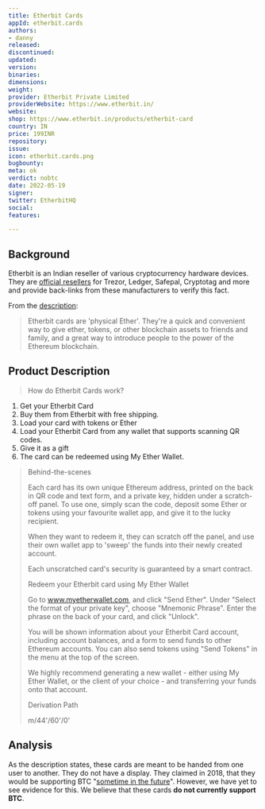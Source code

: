 ```yaml
---
title: Etherbit Cards
appId: etherbit.cards
authors:
- danny
released: 
discontinued: 
updated: 
version: 
binaries: 
dimensions: 
weight: 
provider: Etherbit Private Limited
providerWebsite: https://www.etherbit.in/
website: 
shop: https://www.etherbit.in/products/etherbit-card
country: IN
price: 199INR
repository: 
issue: 
icon: etherbit.cards.png
bugbounty: 
meta: ok
verdict: nobtc
date: 2022-05-19
signer: 
twitter: EtherbitHQ
social: 
features: 

---
```


## Background 

Etherbit is an Indian reseller of various cryptocurrency hardware devices. They are [official resellers](https://www.etherbit.in/pages/faq) for Trezor, Ledger, Safepal, Cryptotag and more and provide back-links from these manufacturers to verify this fact.

From the [description](https://www.etherbit.in/products/etherbit-card):

> Etherbit cards are 'physical Ether'. They're a quick and convenient way to give ether, tokens, or other blockchain assets to friends and family, and a great way to introduce people to the power of the Ethereum blockchain.

## Product Description 

> How do Etherbit Cards work?
>
1. Get your Etherbit Card
2. Buy them from Etherbit with free shipping.
3. Load your card with tokens or Ether
4. Load your Etherbit Card from any wallet that supports scanning QR codes.
5. Give it as a gift
6. The card can be redeemed using My Ether Wallet.
>
> Behind-the-scenes
>
> Each card has its own unique Ethereum address, printed on the back in QR code and text form, and a private key, hidden under a scratch-off panel. To use one, simply scan the code, deposit some Ether or tokens using your favourite wallet app, and give it to the lucky recipient.
>
> When they want to redeem it, they can scratch off the panel, and use their own wallet app to 'sweep' the funds into their newly created account.
>
> Each unscratched card's security is guaranteed by a smart contract.
> 
> Redeem your Etherbit card using My Ether Wallet
>
> Go to www.myetherwallet.com, and click "Send Ether". Under "Select the format of your private key", choose "Mnemonic Phrase". Enter the phrase on the back of your card, and click "Unlock".
>
> You will be shown information about your Etherbit Card account, including account balances, and a form to send funds to other Ethereum accounts. You can also send tokens using "Send Tokens" in the menu at the top of the screen.
>
> We highly recommend generating a new wallet - either using My Ether Wallet, or the client of your choice - and transferring your funds onto that account. 
> 
> Derivation Path
>
> m/44'/60'/0'

## Analysis 

As the description states, these cards are meant to be handed from one user to another. They do not have a display. They claimed in 2018, that they would be supporting BTC "[sometime in the future](https://www.etherbit.in/products/etherbit-card)". However, we have yet to see evidence for this. We believe that these cards **do not currently support BTC**. 
